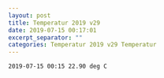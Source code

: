 ```yaml
---
layout: post
title: Temperatur 2019 v29
date: 2019-07-15 00:17:01
excerpt_separator: ""
categories: Temperatur 2019 v29 Temperatur
---
```

```
2019-07-15 00:15 22.90 deg C
```
